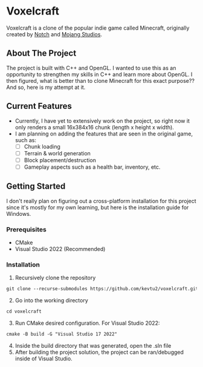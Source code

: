 # Voxelcraft
Voxelcraft is a clone of the popular indie game called Minecraft, originally created by [Notch](https://x.com/notch?ref_src=twsrc%5Egoogle%7Ctwcamp%5Eserp%7Ctwgr%5Eauthor) and [Mojang Studios](https://www.minecraft.net/en-us/article/meet-mojang-studios).

## About The Project
The project is built with C++ and OpenGL. I wanted to use this as an opportunity to strengthen my skills in C++ and learn more about OpenGL. I then figured, what is better than to clone Minecraft for this exact purpose?? And so, here is my attempt at it.

## Current Features
* Currently, I have yet to extensively work on the project, so right now it only renders a small 16x384x16 chunk (length x height x width).
* I am planning on adding the features that are seen in the original game, such as:
  - [ ] Chunk loading
  - [ ] Terrain & world generation
  - [ ] Block placement/destruction
  - [ ] Gameplay aspects such as a health bar, inventory, etc.
 
## Getting Started
I don't really plan on figuring out a cross-platform installation for this project since it's mostly for my own learning, but here is the installation guide for Windows.

### Prerequisites
* CMake
* Visual Studio 2022 (Recommended)

### Installation
1. Recursively clone the repository
```markdown
git clone --recurse-submodules https://github.com/kevtu2/voxelcraft.git
```
2. Go into the working directory
```markdown
cd voxelcraft
```
3. Run CMake desired configuration. For Visual Studio 2022:
```markdown
cmake -B build -G "Visual Studio 17 2022"
```
4. Inside the build directory that was generated, open the .sln file
5. After building the project solution, the project can be ran/debugged inside of Visual Studio. 

